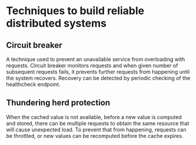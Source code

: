 # Techniques to build reliable distributed systems

## Circuit breaker

A technique used to prevent an unavailable service from overloading with requests. Circuit breaker monitors requests and when given number of subsequent requests fails, it prevents further requests from happening until the system recovers. Recovery can be detected by periodic checking of the healthcheck endpoint.

## Thundering herd protection

When the cached value is not available, before a new value is computed and stored, there can be multiple requests to obtain the same resource that will cause unexpected load.
To prevent that from happening, requests can be throttled, or new values can be recomputed before the cache expires.
